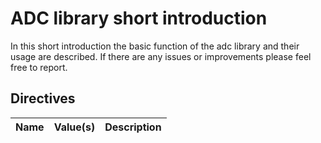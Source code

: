 # ADC library short introduction

In this short introduction the basic function of the adc library and their usage are described. If there are any issues or improvements please feel free to report.

## Directives

| Name          | Value(s)              | Description                        |
|---------------|:----------------------|------------------------------------|